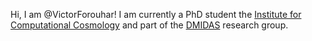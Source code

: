 Hi, I am @VictorForouhar! I am currently a PhD student the [Institute for Computational Cosmology](https://www.icc.dur.ac.uk/) 
and part of the [DMIDAS](https://alejandrobll.github.io/dmidas/) research group.
